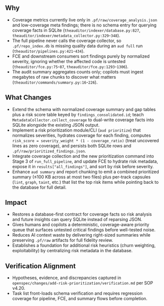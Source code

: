 ## Why
- Coverage metrics currently live only in `.pf/raw/coverage_analysis.json` and low-coverage meta findings; there is no schema entry for querying coverage facts in SQLite (`theauditor/indexer/database.py:827`, `theauditor/indexer/metadata_collector.py:329`-`348`).
- The full pipeline never calls the coverage collector, so `.pf/repo_index.db` is missing quality data during an `aud full` run (`theauditor/pipelines.py:421`-`434`).
- FCE and downstream consumers sort findings purely by normalized severity, ignoring whether the affected code is untested (`theauditor/fce.py:75`-`87`, `theauditor/fce.py:1293`-`1306`).
- The audit summary aggregates counts only; copilots must ingest megabytes of raw chunks to discover what matters (`theauditor/commands/summary.py:16`-`226`).

## What Changes
- Extend the schema with normalized coverage summary and gap tables plus a risk score table keyed by `findings_consolidated.id`; teach `MetadataCollector.collect_coverage` to dual-write coverage facts into SQLite alongside the existing JSON output.
- Implement a risk prioritization module/CLI (`aud prioritize`) that normalizes severities, hydrates coverage for each finding, computes `risk_score = severity_weight * (1 - coverage_ratio)` (treat uncovered lines as zero coverage), and persists both SQLite rows and `.pf/raw/prioritized_findings.json`.
- Integrate coverage collection and the new prioritization command into Stage 3 of `run_full_pipeline`, and update FCE to hydrate risk metadata, expose it in `results["all_findings"]`, and sort by risk before severity.
- Enhance `aud summary` and report chunking to emit a combined prioritized summary (≤100 KB across at most two files) plus per-track capsules (`lint`, `graph`, `taint`, etc.) that list the top risk items while pointing back to the database for full detail.

## Impact
- Restores a database-first contract for coverage facts so risk analysis and future insights can query SQLite instead of reparsing JSON.
- Gives humans and copilots a deterministic, coverage-aware priority queue that surfaces untested critical findings before well-tested noise.
- Reduces AI context waste by delivering right-sized summaries while preserving `.pf/raw` artifacts for full fidelity review.
- Establishes a foundation for additional risk heuristics (churn weighting, exploitability) by centralizing risk metadata in the database.

## Verification Alignment
- Hypotheses, evidence, and discrepancies captured in `openspec/changes/add-risk-prioritization/verification.md` per SOP v4.20.
- Task list front-loads schema verification and requires regression coverage for pipeline, FCE, and summary flows before completion.
